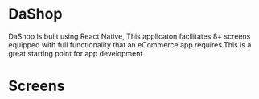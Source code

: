 # DaShop

DaShop is built using React Native, This applicaton facilitates 8+ screens equipped with full functionality that an eCommerce app requires.This is a great starting point for app development

# Screens